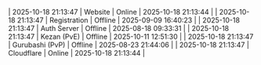 | 2025-10-18 21:13:47 | Website | Online | 2025-10-18 21:13:44 |
| 2025-10-18 21:13:47 | Registration | Offline | 2025-09-09 16:40:23 |
| 2025-10-18 21:13:47 | Auth Server | Offline | 2025-08-18 09:33:31 |
| 2025-10-18 21:13:47 | Kezan (PvE) | Offline | 2025-10-11 12:51:30 |
| 2025-10-18 21:13:47 | Gurubashi (PvP) | Offline | 2025-08-23 21:44:06 |
| 2025-10-18 21:13:47 | Cloudflare | Online | 2025-10-18 21:13:44 |

